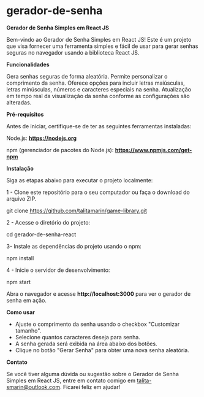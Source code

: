 # gerador-de-senha

**Gerador de Senha Simples em React JS**

Bem-vindo ao Gerador de Senha Simples em React JS! Este é um projeto que visa fornecer uma ferramenta simples e fácil de usar para gerar senhas seguras no navegador usando a biblioteca React JS.


**Funcionalidades**

Gera senhas seguras de forma aleatória.
Permite personalizar o comprimento da senha.
Oferece opções para incluir letras maiúsculas, letras minúsculas, números e caracteres especiais na senha.
Atualização em tempo real da visualização da senha conforme as configurações são alteradas.


**Pré-requisitos**

Antes de iniciar, certifique-se de ter as seguintes ferramentas instaladas:

Node.js: **https://nodejs.org**

npm (gerenciador de pacotes do Node.js): **https://www.npmjs.com/get-npm**


**Instalação**

Siga as etapas abaixo para executar o projeto localmente:


1 - Clone este repositório para o seu computador ou faça o download do arquivo ZIP.

git clone https://github.com/talitamarin/game-library.git


2 - Acesse o diretório do projeto:

cd gerador-de-senha-react


3- Instale as dependências do projeto usando o npm:

npm install


4 - Inicie o servidor de desenvolvimento:

npm start


Abra o navegador e acesse **http://localhost:3000** para ver o gerador de senha em ação.


**Como usar**

- Ajuste o comprimento da senha usando o checkbox "Customizar tamanho".
- Selecione quantos caracteres deseja para senha.
- A senha gerada será exibida na área abaixo dos botões.
- Clique no botão "Gerar Senha" para obter uma nova senha aleatória.

**Contato**

Se você tiver alguma dúvida ou sugestão sobre o Gerador de Senha Simples em React JS, entre em contato comigo em talita-smarin@outlook.com. Ficarei feliz em ajudar!
